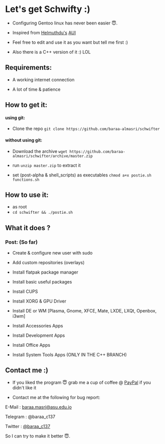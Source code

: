 # Let's get Schwifty :)
- Configuring Gentoo linux has never been easier 😇.

- Inspired from [Helmuthdu's](https://github.com/helmuthdu)   [AUI](https://github.com/helmuthdu/aui)

- Feel free to edit and use it as you want but tell me first :)

- Also there is a C++ version of it :) LOL

## Requirements:
- A working internet connection
  
- A lot of time & patience
  
## How to get it:
#### using git:
- Clone the repo `git clone https://github.com/baraa-almasri/schwifter`

#### without using git:
- Download the archive `wget https://github.com/baraa-almasri/schwifter/archive/master.zip`

- run `unzip master.zip` to extract it

- set (post-alpha & shell_scripts) as executables `chmod a+x postie.sh functions.sh`

## How to use it:
- as root
- `cd schwifter && ./postie.sh`

## What it does ? 
### Post: (So far)
- Create & configure new user with sudo

- Add custom repositories (overlays)

- Install flatpak package manager

- Install basic useful packages

- Install CUPS

- Install XORG & GPU Driver

- Install DE or WM [Plasma, Gnome, XFCE, Mate, LXDE, LXQt, Openbox, i3wm]

- Install Accessories Apps

- Install Development Apps

- Install Office Apps

- Install System Tools Apps (ONLY IN THE C++ BRANCH)

## Contact me :)
- If you liked the program 😇 grab me a cup of coffee @ [PayPal](https://www.paypal.me/baraamasri) if you didn't like it

- Contact me at the following for bug report: 

E-Mail : baraa.masri@asu.edu.jo 

Telegram : @baraa_c137 

Twitter : [@baraa_c137](https://twitter.com/baraa_c137) 

So I can try to make it better 😇.
